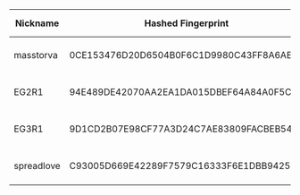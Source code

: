 | Nickname |  Hashed Fingerprint	| Or Addresses | Contact | Running | Flags | Last Seen | First Seen | Last Restarted | Advertised Bandwidth | Platform | Version | Version Status | Recommended Version | Verified hostnames | Exit policy |
|---|---|---|---|---|---|---|---|---|---|---|---|---|---|---|---|
|masstorva | 0CE153476D20D6504B0F6C1D9980C43FF8A6AE7A | ["107.175.245.254:9001"] | wxw at safe-mail dot net | true | Running, Valid | 2025-09-10 07:00:00 | 2025-09-10 00:00:00 | 2025-09-09 23:21:01 | 0 | Tor 0.4.8.17 on Linux | 0.4.8.17 | recommended | true | ["rack107-175-245-254va.dmzdns.com"] | ["reject *:*"]|
|EG2R1 | 94E489DE42070AA2EA1DA015DBEF64A84A0F5C1A | ["38.54.4.115:9001"] | node344 at protonmail | true | Running, V2Dir, Valid | 2025-09-10 07:00:00 | 2025-09-10 04:00:00 | 2025-09-10 03:26:12 | 0 | Tor 0.4.8.17 on Linux | 0.4.8.17 | recommended | true | N/A | ["reject *:*"]|
|EG3R1 | 9D1CD2B07E98CF77A3D24C7AE83809FACBEB547E | ["149.104.105.130:9001"] | node344 at protonmail | false | Running, V2Dir, Valid | 2025-09-10 04:00:00 | 2025-09-10 02:00:00 | 2025-09-10 01:28:14 | 0 | Tor 0.4.8.17 on Linux | 0.4.8.17 | recommended | true | N/A | ["reject *:*"]|
|spreadlove | C93005D669E42289F7579C16333F6E1DBB9425D7 | ["198.58.164.105:9001"] | nocontact@gmai.com | false | Running, V2Dir, Valid | 2025-09-10 03:00:00 | 2025-09-10 03:00:00 | 2025-09-10 02:14:16 | 195584 | Tor 0.4.8.17 on Linux | 0.4.8.17 | recommended | true | N/A | ["reject *:*"]|
